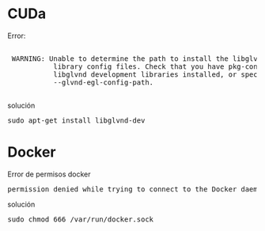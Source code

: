 # CUDa

Error:
<pre>

 WARNING: Unable to determine the path to install the libglvnd EGL vendor     
           library config files. Check that you have pkg-config and the        
           libglvnd development libraries installed, or specify a path with    
           --glvnd-egl-config-path.

</pre>

solución
<pre>
sudo apt-get install libglvnd-dev
</pre>
# Docker

Error de permisos docker 
<pre>
permission denied while trying to connect to the Docker daemon socket at unix:///var/run/docker.sock: Get "http://%2Fvar%2Frun%2Fdocker.sock/v1.24/version": dial unix /var/run/docker.sock: connect: permission denied
</pre>
solución
<pre>
sudo chmod 666 /var/run/docker.sock
</pre>
